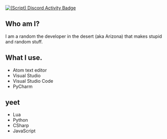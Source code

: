 [![(Script) Discord Activity Badge](https://badgen.net/badge/Currently%20Playing/Visual%20Studio%2C%20File%20CryT.cs%2C%207%20minutes%20elapsed.?color=61d800&labelColor=df1473&icon=discord)](https://github.com/DevXternal/DevXternal)

## Who am I?
I am a random the developer in the desert (aka Arizona) that makes stupid and random stuff.
## What I use.
- Atom text editor
- Visual Studio
- Visual Studio Code
- PyCharm
## yeet
- Lua
- Python
- CSharp
- JavaScript
